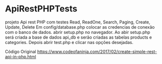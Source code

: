 # ApiRestPHPTests
projeto Api rest PHP com testes Read, ReadOne, Search, Paging, Create, Update, Delete
Em config/database.php colocar as credencias de conexão com o banco de dados.
abrir setup.php no navegador. Ao abir setup.php será criada a base de dados api_db e serão criadas as tabelas products e categories.
Depois abrir test.php e clicar nas opções desejadas.

Código Original
https://www.codeofaninja.com/2017/02/create-simple-rest-api-in-php.html
